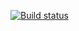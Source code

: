 [![Build status](https://ci.appveyor.com/api/projects/status/53nmo2oedu5efmps?svg=true)](https://ci.appveyor.com/project/IIIAMAH4ik/paterns)